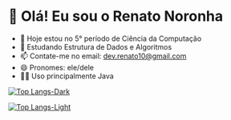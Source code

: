 # 👋 Olá! Eu sou o Renato Noronha
- 👀 Hoje estou no 5° período de Ciência da Computação
- 🌱 Estudando Estrutura de Dados e Algoritmos
- 📫 Contate-me no email: dev.renato10@gmail.com
- 😄 Pronomes: ele/dele
- 👨‍💻 Uso principalmente Java

[![Top Langs-Dark](https://github-readme-stats.vercel.app/api/top-langs/?username=renatonoronha&theme=dark&size_weight=0&count_weight=1&layout=compact&bg_color=0d1117#gh-dark-mode-only)](https://github.com/anuraghazra/github-readme-stats#gh-dark-mode-only)


[![Top Langs-Light](https://github-readme-stats.vercel.app/api/top-langs/?username=renatonoronha&size_weight=0&count_weight=1&layout=compact#gh-light-mode-only)](https://github.com/anuraghazra/github-readme-stats#gh-light-mode-only)


<!---
renatonoronha/renatonoronha is a ✨ special ✨ repository because its `README.md` (this file) appears on your GitHub profile.
You can click the Preview link to take a look at your changes.
--->
